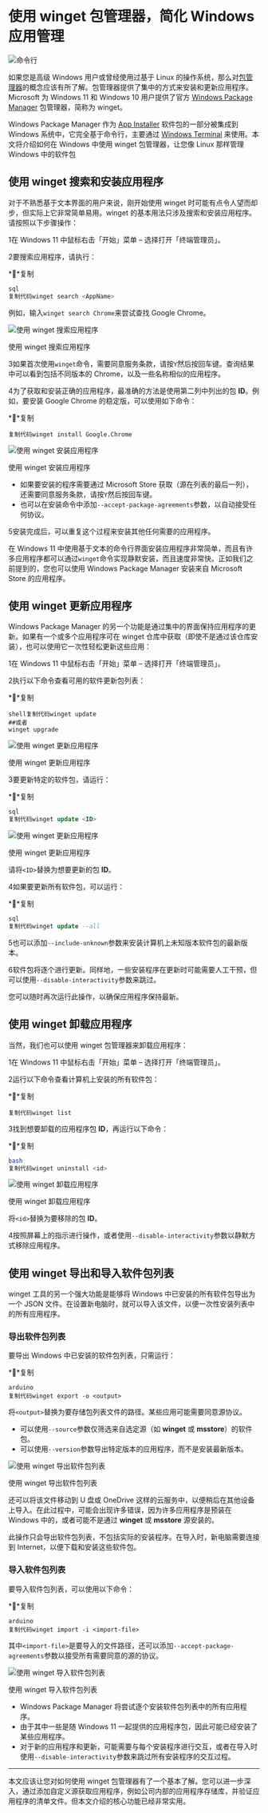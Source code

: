 # 使用 winget 包管理器，简化 Windows 应用管理

![命令行](https://p3-juejin.byteimg.com/tos-cn-i-k3u1fbpfcp/3f7a6f2650f44ddca00c21995729781c~tplv-k3u1fbpfcp-zoom-in-crop-mark:1512:0:0:0.awebp)

如果您是高级 Windows 用户或曾经使用过基于 Linux 的操作系统，那么对[包管理器](https://link.juejin.cn?target=https%3A%2F%2Fwww.sysgeek.cn%2Flinux-package-management%2F)的概念应该有所了解。包管理器提供了集中的方式来安装和更新应用程序。Microsoft 为 Windows 11 和 Windows 10 用户提供了官方 [Windows Package Manager](https://link.juejin.cn?target=https%3A%2F%2Fwww.sysgeek.cn%2Fwindows-package-manager-release%2F) 包管理器，简称为 winget。

Windows Package Manager 作为 [App Installer](https://link.juejin.cn?target=https%3A%2F%2Fapps.microsoft.com%2Fstore%2Fdetail%2Fapp-installer%2F9NBLGGH4NNS1) 软件包的一部分被集成到 Windows 系统中，它完全基于命令行，主要通过 [Windows Terminal](https://link.juejin.cn?target=https%3A%2F%2Fwww.sysgeek.cn%2Fintroducing-windows-terminal%2F) 来使用。本文将介绍如何在 Windows 中使用 winget 包管理器，让您像 Linux 那样管理 Windows 中的软件包

## 使用 winget 搜索和安装应用程序

对于不熟悉基于文本界面的用户来说，刚开始使用 winget 时可能有点令人望而却步，但实际上它非常简单易用。winget 的基本用法只涉及搜索和安装应用程序。请按照以下步骤操作：

1在 Windows 11 中鼠标右击「开始」菜单 – 选择打开「终端管理员」。

2要搜索应用程序，请执行：

**复制

```sql
sql
复制代码winget search <AppName>
```

例如，输入`winget search Chrome`来尝试查找 Google Chrome。

![使用 winget 搜索应用程序](https://p3-juejin.byteimg.com/tos-cn-i-k3u1fbpfcp/877ed07682ef4516839be296492e394e~tplv-k3u1fbpfcp-zoom-in-crop-mark:1512:0:0:0.awebp)

使用 winget 搜索应用程序

3如果首次使用`winget`命令，需要同意服务条款，请按`Y`然后按回车键。查询结果中可以看到包括不同版本的 Chrome，以及一些名称相似的应用程序。

4为了获取和安装正确的应用程序，最准确的方法是使用第二列中列出的包 **ID**。例如，要安装 Google Chrome 的稳定版，可以使用如下命令：

**复制

```
复制代码winget install Google.Chrome
```

![使用 winget 安装应用程序](https://p3-juejin.byteimg.com/tos-cn-i-k3u1fbpfcp/34f6d5c347c94d67b7c4ad34dbd2a204~tplv-k3u1fbpfcp-zoom-in-crop-mark:1512:0:0:0.awebp)

使用 winget 安装应用程序

- 如果要安装的程序需要通过 Microsoft Store 获取（源在列表的最后一列），还需要同意服务条款，请按`Y`然后按回车键。
- 也可以在安装命令中添加`--accept-package-agreements`参数，以自动接受任何协议。

5安装完成后，可以重复这个过程来安装其他任何需要的应用程序。

在 Windows 11 中使用基于文本的命令行界面安装应用程序非常简单，而且有许多应用程序都可以通过`winget`命令实现静默安装，而且速度非常快。正如我们之前提到的，您也可以使用 Windows Package Manager 安装来自 Microsoft Store 的应用程序。

## 使用 winget 更新应用程序

Windows Package Manager 的另一个功能是通过集中的界面保持应用程序的更新。如果有一个或多个应用程序可在 winget 仓库中获取（即使不是通过该仓库安装），也可以使用它一次性轻松更新这些应用：

1在 Windows 11 中鼠标右击「开始」菜单 – 选择打开「终端管理员」。

2执行以下命令查看可用的软件更新包列表：

**复制

```shell
shell复制代码winget update
##或者
winget upgrade
```

![使用 winget 更新应用程序](https://p3-juejin.byteimg.com/tos-cn-i-k3u1fbpfcp/2c22f64c671849cc9f9f3a7f67031b87~tplv-k3u1fbpfcp-zoom-in-crop-mark:1512:0:0:0.awebp)

使用 winget 更新应用程序

3要更新特定的软件包，请运行：

**复制

```sql
sql
复制代码winget update <ID>
```

![使用 winget 更新应用程序](https://p3-juejin.byteimg.com/tos-cn-i-k3u1fbpfcp/8af5028b9bfa41f7aae4d29df3a02a86~tplv-k3u1fbpfcp-zoom-in-crop-mark:1512:0:0:0.awebp)

使用 winget 更新应用程序

请将`<ID>`替换为想要更新的包 **ID**。

4如果要更新所有软件包，可以运行：

**复制

```sql
sql
复制代码winget update --all
```

5也可以添加`--include-unknown`参数来安装计算机上未知版本软件包的最新版本。

6软件包将逐个进行更新。同样地，一些安装程序在更新时可能需要人工干预，但可以使用`--disable-interactivity`参数来跳过。

您可以随时再次运行此操作，以确保应用程序保持最新。

## 使用 winget 卸载应用程序

当然，我们也可以使用 winget 包管理器来卸载应用程序：

1在 Windows 11 中鼠标右击「开始」菜单 – 选择打开「终端管理员」。

2运行以下命令查看计算机上安装的所有软件包：

**复制

```
复制代码winget list
```

3找到想要卸载的应用程序包 **ID**，再运行以下命令：

**复制

```bash
bash
复制代码winget uninstall <id>
```

![使用 winget 卸载应用程序](https://p3-juejin.byteimg.com/tos-cn-i-k3u1fbpfcp/fa536bb9360d44d1b7607e32f91f08dd~tplv-k3u1fbpfcp-zoom-in-crop-mark:1512:0:0:0.awebp)

使用 winget 卸载应用程序

将`<id>`替换为要移除的包 **ID**。

4按照屏幕上的指示进行操作，或者使用`--disable-interactivity`参数以静默方式移除应用程序。

## 使用 winget 导出和导入软件包列表

winget 工具的另一个强大功能是能够将 Windows 中已安装的所有软件包导出为一个 JSON 文件。在设置新电脑时，就可以导入该文件，以便一次性安装列表中的所有应用程序。

### 导出软件包列表

要导出 Windows 中已安装的软件包列表，只需运行：

**复制

```arduino
arduino
复制代码winget export -o <output>
```

将`<output>`替换为要存储包列表文件的路径。某些应用可能需要同意源协议。

- 可以使用`--source`参数仅筛选来自选定源（如 **winget** 或 **msstore**）的软件包。
- 可以使用`--version`参数导出特定版本的应用程序，而不是安装最新版本。

![使用 winget 导出软件包列表](https://p3-juejin.byteimg.com/tos-cn-i-k3u1fbpfcp/036a3e0677cc4c2a96037cd2c7c0231d~tplv-k3u1fbpfcp-zoom-in-crop-mark:1512:0:0:0.awebp)

使用 winget 导出软件包列表

还可以将该文件移动到 U 盘或 OneDrive 这样的云服务中，以便稍后在其他设备上导入。在此过程中，可能会出现许多错误，因为许多应用程序是预装在 Windows 中的，或者可能不是通过 **winget** 或 **msstore** 源安装的。

此操作只会导出软件包列表，不包括实际的安装程序。在导入时，新电脑需要连接到 Internet，以便下载和安装这些软件包。

### 导入软件包列表

要导入软件包列表，可以使用以下命令：

**复制

```arduino
arduino
复制代码winget import -i <import-file>
```

其中`<import-file>`是要导入的文件路径，还可以添加`--accept-package-agreements`参数以接受所有需要同意的源的协议。

![使用 winget 导入软件包列表](https://p3-juejin.byteimg.com/tos-cn-i-k3u1fbpfcp/b6dffa09880e431bbe74131a3fb23fd6~tplv-k3u1fbpfcp-zoom-in-crop-mark:1512:0:0:0.awebp)

使用 winget 导入软件包列表

- Windows Package Manager 将尝试逐个安装软件包列表中的所有应用程序。
- 由于其中一些是随 Windows 11 一起提供的应用程序包，因此可能已经安装了某些应用程序。
- 对于新的应用程序和更新，可能需要与每个安装程序进行交互，或者在导入时使用`--disable-interactivity`参数来跳过所有安装程序的交互过程。

------

本文应该让您对如何使用 winget 包管理器有了一个基本了解。您可以进一步深入，通过添加自定义源获取应用程序，例如公司内部的应用程序存储库，并验证应用程序的清单文件。但本文介绍的核心功能已经非常实用。


